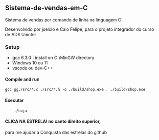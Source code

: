 ## Sistema-de-vendas-em-C
Sistema de vendas por comando de linha na linguagem C 

Desenvolvido por joelcio e Caio Felipe,
para o projeto integrador do curso de ADS Uninter 

### Setup

* gcc 6.3.0 | install on C:\MinGW directory
* Windows 10 ou 11
* vscode ou dev-C++

#### Compile and run
```
gcc gg./src/*.c ./src/*.h -o ./build/shop.exe ; ./build/shop.exe
```

#### Executar
```
    ./Loja
```

#### CLICA NA ESTRELA! no canto direito superior,
para me ajudar a Conquista das estrelas do github

